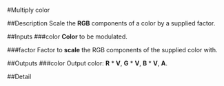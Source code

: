 #Multiply color

##Description
Scale the **RGB** components of a color by a supplied factor.

##Inputs
###color
**Color** to be modulated.

###factor
Factor to **scale** the RGB components of the supplied color with.

##Outputs
###color
Output color: **R** * **V**, **G** * **V**, **B** * **V**, **A**.

##Detail

